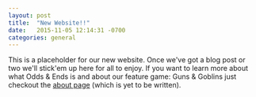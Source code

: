 ```yaml
---
layout: post
title:  "New Website!!"
date:   2015-11-05 12:14:31 -0700
categories: general
---
```


This is a placeholder for our new website. Once we've got a blog post or two
we'll stick'em up here for all to enjoy. If you want to learn more about what
Odds & Ends is and about our feature game: Guns & Goblins just checkout the [about
page](/about) (which is yet to be written).
